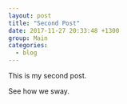 ```yaml
---
layout: post
title: "Second Post"
date: 2017-11-27 20:33:48 +1300
group: Main
categories:
  - blog
---
```

This is my second post.

See how we sway.